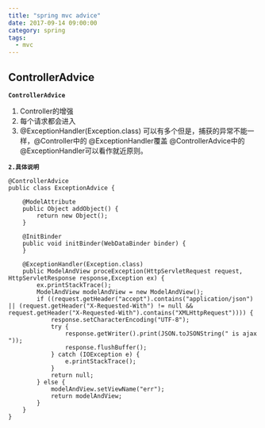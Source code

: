 ```yaml
---
title: "spring mvc advice"
date: 2017-09-14 09:00:00
category: spring
tags:
  - mvc
---
```


## ControllerAdvice

**`ControllerAdvice`**

1. Controller的增强
2. 每个请求都会进入
3. @ExceptionHandler(Exception.class) 可以有多个但是，捕获的异常不能一样，@Controller中的 @ExceptionHandler覆盖
   @ControllerAdvice中的 @ExceptionHandler可以看作就近原则。

**`2.具体说明`**

	@ControllerAdvice
	public class ExceptionAdvice {
	
		@ModelAttribute
		public Object addObject() {
			return new Object();
		}
	
		@InitBinder
		public void initBinder(WebDataBinder binder) {
		}
	
		@ExceptionHandler(Exception.class)
		public ModelAndView proceException(HttpServletRequest request, HttpServletResponse response,Exception ex) {
			ex.printStackTrace();
			ModelAndView modelAndView = new ModelAndView();
			if ((request.getHeader("accept").contains("application/json") || (request.getHeader("X-Requested-With") != null && request.getHeader("X-Requested-With").contains("XMLHttpRequest")))) {
				response.setCharacterEncoding("UTF-8");
				try {
					response.getWriter().print(JSON.toJSONString(" is ajax "));
					response.flushBuffer();
				} catch (IOException e) {
					e.printStackTrace();
				}
				return null;
			} else {
				modelAndView.setViewName("err");
				return modelAndView;
			}
		}
	}
